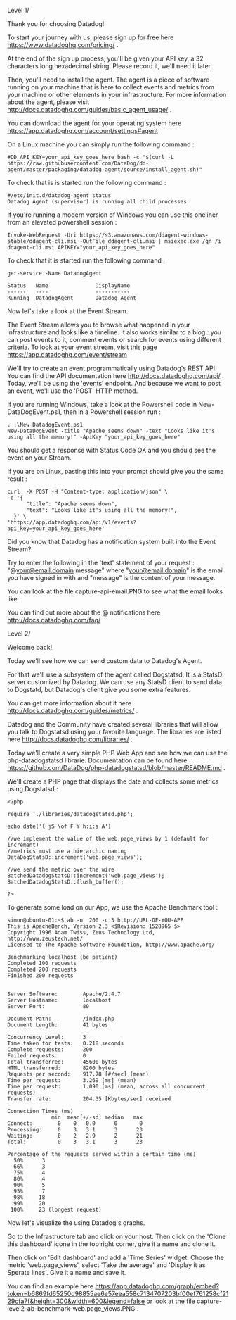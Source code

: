 ﻿Level 1/

Thank you for choosing Datadog!

To start your journey with us, please sign up for free here https://www.datadoghq.com/pricing/ .

At the end of the sign up process, you'll be given your API key, a 32 characters long hexadecimal string. Please record it, we'll need it later.

Then, you'll need to install the agent. The agent is a piece of software running on your machine that is here to collect events and metrics from 
your machine or other elements in your infrastructure. For more information about the agent, please visit http://docs.datadoghq.com/guides/basic_agent_usage/ .

You can download the agent for your operating system here https://app.datadoghq.com/account/settings#agent

On a Linux machine you can simply run the following command :

```
#DD_API_KEY=your_api_key_goes_here bash -c "$(curl -L https://raw.githubusercontent.com/DataDog/dd-agent/master/packaging/datadog-agent/source/install_agent.sh)"
```

To check that is is started run the following command : 

```
#/etc/init.d/datadog-agent status
Datadog Agent (supervisor) is running all child processes
```

If you're running a modern version of Windows you can use this oneliner from an elevated powershell session :

```
Invoke-WebRequest -Uri https://s3.amazonaws.com/ddagent-windows-stable/ddagent-cli.msi -OutFile ddagent-cli.msi | msiexec.exe /qn /i ddagent-cli.msi APIKEY="your_api_key_goes_here"
```

To check that it is started run the following command :

```
get-service -Name DatadogAgent

Status   Name               DisplayName
------   ----               -----------
Running  DatadogAgent       Datadog Agent
```

Now let's take a look at the Event Stream. 

The Event Stream allows you to browse what happened in your infrastructure and looks like a timeline. It also works similar to a blog : you can post events to it, comment events or search for events using different criteria.
To look at your event stream, visit this page https://app.datadoghq.com/event/stream

We'll try to create an event programmatically using Datadog's REST API. You can find the API documentation here http://docs.datadoghq.com/api/ . Today, we'll be using the 'events' endpoint. And because we want to post an event, we'll use the 'POST' HTTP method.

If you are running Windows, take a look at the Powershell code in New-DataDogEvent.ps1, then in a Powershell session run :

```
. .\New-DatadogEvent.ps1
New-DataDogEvent -title "Apache seems down" -text "Looks like it's using all the memory!" -ApiKey "your_api_key_goes_here"
```


You should get a response with Status Code OK and you should see the event on your Stream.

If you are on Linux, pasting this into your prompt should give you the same result : 

```
curl  -X POST -H "Content-type: application/json" \
-d '{
      "title": "Apache seems down",
      "text": "Looks like it's using all the memory!",
  }' \
'https://app.datadoghq.com/api/v1/events?api_key=your_api_key_goes_here'
```

Did you know that Datadog has a notification system built into the Event Stream? 

Try to enter the  following in the 'text' statement of your request :
"@your@email.domain message" where "your@email.domain" is the email you have signed in with and "message" is the content of your message.

You can look at the file capture-api-email.PNG to see what the email looks like. 

You can find out more about the @ notifications here http://docs.datadoghq.com/faq/
 


Level 2/

Welcome back!

Today we'll see how we can send custom data to Datadog's Agent.

For that we'll use a subsystem of the agent called Dogstatsd. It is a StatsD server customized by Datadog. We can use any StatsD client to send data to Dogstatd, but Datadog's client give you some extra features.

You can  get more information about it here http://docs.datadoghq.com/guides/metrics/ .

Datadog and the Community have created several libraries that will allow you talk to Dogstatsd using your favorite language. The libraries are listed here http://docs.datadoghq.com/libraries/ .


Today we'll create a very simple PHP Web App and see how we can use the php-datadogstatsd librarie. Documentation can be found here https://github.com/DataDog/php-datadogstatsd/blob/master/README.md .

We'll create a PHP page that displays the date and collects some metrics using Dogstatsd :

```
<?php

require './libraries/datadogstatsd.php';

echo date('l jS \of F Y h:i:s A')

//we implement the value of the web.page_views by 1 (default for increment)
//metrics must use a hierarchic naming
DataDogStatsD::increment('web.page_views'); 

//we send the metric over the wire
BatchedDatadogStatsD::increment('web.page_views'); 
BatchedDatadogStatsD::flush_buffer(); 

?>
```

To generate some load on our App, we use the Apache Benchmark tool :

```
simon@ubuntu-01:~$ ab -n  200 -c 3 http://URL-OF-YOU-APP
This is ApacheBench, Version 2.3 <$Revision: 1528965 $>
Copyright 1996 Adam Twiss, Zeus Technology Ltd, http://www.zeustech.net/
Licensed to The Apache Software Foundation, http://www.apache.org/

Benchmarking localhost (be patient)
Completed 100 requests
Completed 200 requests
Finished 200 requests


Server Software:        Apache/2.4.7
Server Hostname:        localhost
Server Port:            80

Document Path:          /index.php
Document Length:        41 bytes

Concurrency Level:      3
Time taken for tests:   0.218 seconds
Complete requests:      200
Failed requests:        0
Total transferred:      45600 bytes
HTML transferred:       8200 bytes
Requests per second:    917.78 [#/sec] (mean)
Time per request:       3.269 [ms] (mean)
Time per request:       1.090 [ms] (mean, across all concurrent requests)
Transfer rate:          204.35 [Kbytes/sec] received

Connection Times (ms)
              min  mean[+/-sd] median   max
Connect:        0    0   0.0      0       0
Processing:     0    3   3.1      3      23
Waiting:        0    2   2.9      2      21
Total:          0    3   3.1      3      23

Percentage of the requests served within a certain time (ms)
  50%      3
  66%      3
  75%      4
  80%      4
  90%      5
  95%      7
  98%     18
  99%     20
 100%     23 (longest request)
```

Now let's visualize the using Datadog's graphs.

Go to the Infrastructure tab and click on your host. Then click on the 'Clone this dashboard' icone in the top right corner, give it a name and clone it.

Then click on 'Edit dashboard' and add a 'Time Series' widget. Choose the metric 'web.page_views', select 'Take the average' and 'Display it as Sperate lines'. Give it a name and save it.

You can find an example here https://app.datadoghq.com/graph/embed?token=b6869fd65250d98855ae6e57eea558c7134707203bf00ef761258cf2129cfa7f&height=300&width=600&legend=false or look at the file capture-level2-ab-benchmark-web.page_views.PNG .

